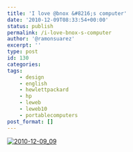 ```yaml
---
title: 'I love @bnox &#8216;s computer'
date: '2010-12-09T08:33:54+00:00'
status: publish
permalink: /i-love-bnox-s-computer
author: '@ramonsuarez'
excerpt: ''
type: post
id: 130
categories:
tags:
    - design
    - english
    - hewlettpackard
    - hp
    - leweb
    - leweb10
    - portablecomputers
post_format: []
---
```

[![2010-12-09_09](/uploads/2010/12/2010-12-09_09-31-44-scaled-1000.jpg?w=300)](/uploads/2010/12/2010-12-09_09-31-44-scaled-1000.jpg)